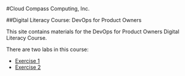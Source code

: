 #Cloud Compass Computing, Inc.

##Digital Literacy Course: DevOps for Product Owners

This site contains materials for the DevOps for Product Owners Digital Literacy Course.

There are two labs in this course:

* [Exercise 1](./exercise1.md)
* [Exercise 2](./exercise2.md)
